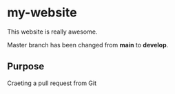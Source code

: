 # my-website

This website is really awesome.

Master branch has been changed from **main** to **develop**.

## Purpose 

Craeting a pull request from Git